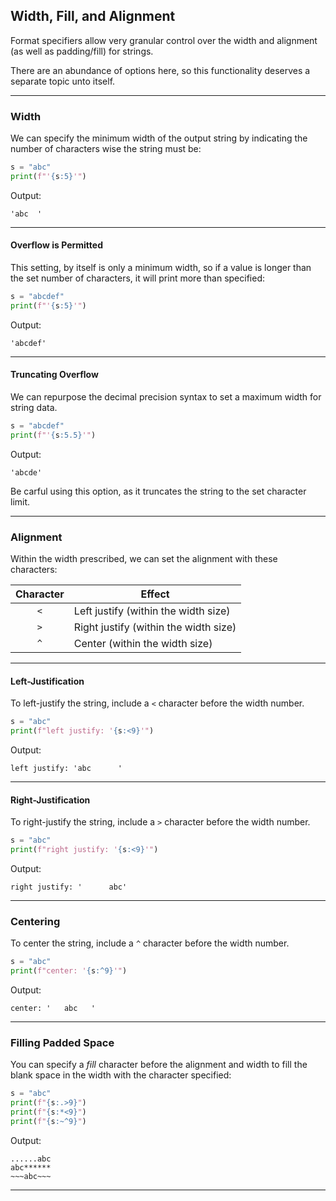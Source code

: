 ## Width, Fill, and Alignment

Format specifiers allow very granular control over the width and alignment (as
well as padding/fill) for strings.

There are an abundance of options here, so this functionality deserves a
separate topic unto itself.

---

### Width

We can specify the minimum width of the output string by indicating the 
number of characters wise the string must be:

```python
s = "abc"
print(f"'{s:5}'")
```

Output:

```
'abc  '
```

---

#### Overflow is Permitted

This setting, by itself is only a minimum width, so if a value is longer than
the set number of characters, it will print more than specified:

```python
s = "abcdef"
print(f"'{s:5}'")
```

Output:

```
'abcdef'
```

---

#### Truncating Overflow

We can repurpose the decimal precision syntax to set a maximum width for
string data.

```python
s = "abcdef"
print(f"'{s:5.5}'")
```

Output:

```
'abcde'
```

Be carful using this option, as it truncates the string to the set character
limit.

---

### Alignment

Within the width prescribed, we can set the alignment with these characters:

|Character|Effect|
|:-:|-|
|`<`|Left justify (within the width size)|
|`>`|Right justify (within the width size)|
|`^`|Center (within the width size)|

---

#### Left-Justification

To left-justify the string, include a `<` character before the width number.

```python
s = "abc"
print(f"left justify: '{s:<9}'")
```

Output:

```
left justify: 'abc      '
```

---

#### Right-Justification

To right-justify the string, include a `>` character before the width number.

```python
s = "abc"
print(f"right justify: '{s:<9}'")
```

Output:

```
right justify: '      abc'
```

---

### Centering

To center the string, include a `^` character before the width number.

```python
s = "abc"
print(f"center: '{s:^9}'")
```

Output:

```
center: '   abc   '
```

---

### Filling Padded Space

You can specify a *fill* character before the alignment and width to fill the
blank space in the width with the character specified:

```python
s = "abc"
print(f"{s:.>9}")
print(f"{s:*<9}")
print(f"{s:~^9}")
```

Output:

```
......abc
abc******
~~~abc~~~
```

---
